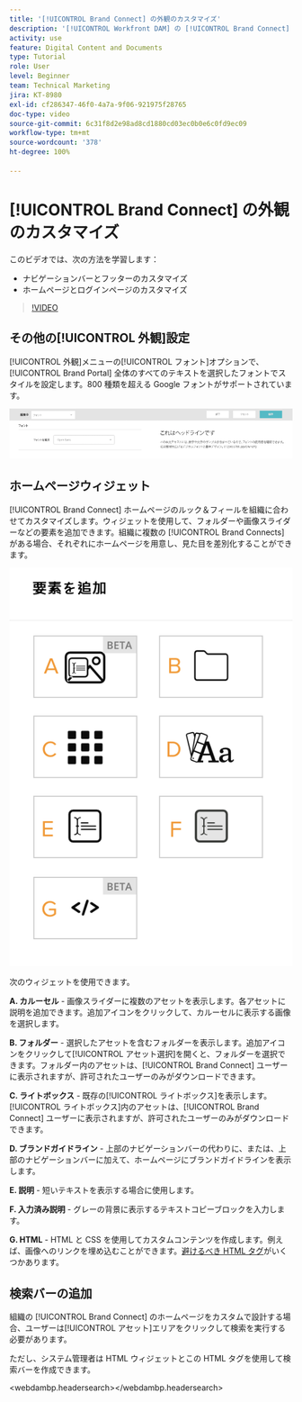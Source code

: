 ```yaml
---
title: '[!UICONTROL Brand Connect] の外観のカスタマイズ'
description: '[!UICONTROL Workfront DAM] の [!UICONTROL Brand Connect] で、ナビゲーションバーとフッターをカスタマイズする方法、ホームページとログインページをカスタマイズする方法を説明します。'
activity: use
feature: Digital Content and Documents
type: Tutorial
role: User
level: Beginner
team: Technical Marketing
jira: KT-8980
exl-id: cf286347-46f0-4a7a-9f06-921975f28765
doc-type: video
source-git-commit: 6c31f8d2e98ad8cd1880cd03ec0b0e6c0fd9ec09
workflow-type: tm+mt
source-wordcount: '378'
ht-degree: 100%

---
```


# [!UICONTROL Brand Connect] の外観のカスタマイズ

このビデオでは、次の方法を学習します：

* ナビゲーションバーとフッターのカスタマイズ
* ホームページとログインページのカスタマイズ

>[!VIDEO](https://video.tv.adobe.com/v/335242/?quality=12&learn=on)

## その他の[!UICONTROL 外観]設定

[!UICONTROL 外観]メニューの[!UICONTROL フォント]オプションで、[!UICONTROL Brand Portal] 全体のすべてのテキストを選択したフォントでスタイルを設定します。800 種類を超える Google フォントがサポートされています。

![Brand Portal の[!UICONTROL 外観]メニュースタイルの[!UICONTROL フォント]オプション](assets/02-brand-connect-appearance-font.png)

## ホームページウィジェット

[!UICONTROL Brand Connect] ホームページのルック＆フィールを組織に合わせてカスタマイズします。ウィジェットを使用して、フォルダーや画像スライダーなどの要素を追加できます。組織に複数の [!UICONTROL Brand Connects] がある場合、それぞれにホームページを用意し、見た目を差別化することができます。

![[!UICONTROL Brand Connect] ホームページで利用可能なウィジェットのスクリーンショット](assets/03-brand-connect-home-page-widgets.png)

次のウィジェットを使用できます。

**A. カルーセル** - 画像スライダーに複数のアセットを表示します。各アセットに説明を追加できます。追加アイコンをクリックして、カルーセルに表示する画像を選択します。

**B. フォルダー** - 選択したアセットを含むフォルダーを表示します。追加アイコンをクリックして[!UICONTROL アセット選択]を開くと、フォルダーを選択できます。フォルダー内のアセットは、[!UICONTROL Brand Connect] ユーザーに表示されますが、許可されたユーザーのみがダウンロードできます。

**C. ライトボックス** - 既存の[!UICONTROL ライトボックス]を表示します。[!UICONTROL ライトボックス]内のアセットは、[!UICONTROL Brand Connect] ユーザーに表示されますが、許可されたユーザーのみがダウンロードできます。

**D. ブランドガイドライン** - 上部のナビゲーションバーの代わりに、または、上部のナビゲーションバーに加えて、ホームページにブランドガイドラインを表示します。

**E. 説明** - 短いテキストを表示する場合に使用します。

**F. 入力済み説明** - グレーの背景に表示するテキストコピーブロックを入力します。

**G. HTML** - HTML と CSS を使用してカスタムコンテンツを作成します。例えば、画像へのリンクを埋め込むことができます。[避けるべき HTML タグ](https://www.damsuccess.com/hc/en-us/articles/206170043-Brand-Connect-Admin-Guide#html)がいくつかあります。

## 検索バーの追加

組織の [!UICONTROL Brand Connect] のホームページをカスタムで設計する場合、ユーザーは[!UICONTROL アセット]エリアをクリックして検索を実行する必要があります。

ただし、システム管理者は HTML ウィジェットとこの HTML タグを使用して検索バーを作成できます。

&lt;webdambp.headersearch>&lt;/webdambp.headersearch>
